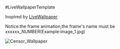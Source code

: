#LiveWallpaperTemplate

Inspired by [LiveWallpaper](https://github.com/WanAndroid/LiveWallPaper)

Notice:the frame animation,the frame's name must be xxxxxx_NUMBER(Example:image_1.jpg)

![Censor_Wallpaper](https://raw.githubusercontent.com/MartinRGB/LiveWallpaperTemplate/master/cover.png?raw=true)
